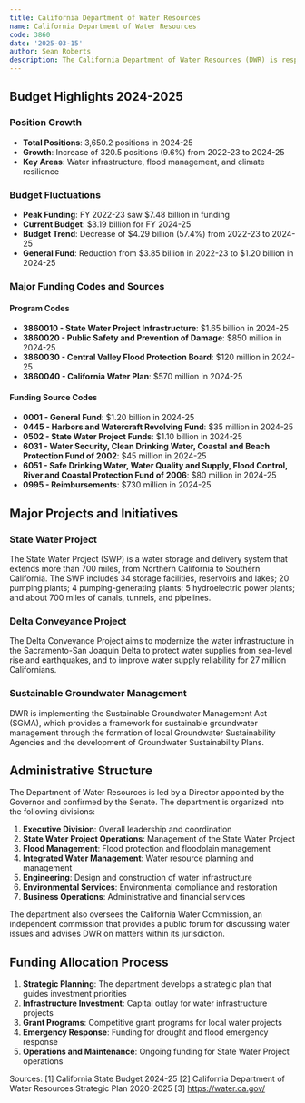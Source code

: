 ```yaml
---
title: California Department of Water Resources
name: California Department of Water Resources
code: 3860
date: '2025-03-15'
author: Sean Roberts
description: The California Department of Water Resources (DWR) is responsible for managing and protecting California's water resources, including the State Water Project, which provides water to 27 million Californians and 750,000 acres of farmland.
---
```


## Budget Highlights 2024-2025

### Position Growth
- **Total Positions**: 3,650.2 positions in 2024-25
- **Growth**: Increase of 320.5 positions (9.6%) from 2022-23 to 2024-25
- **Key Areas**: Water infrastructure, flood management, and climate resilience

### Budget Fluctuations
- **Peak Funding**: FY 2022-23 saw $7.48 billion in funding
- **Current Budget**: $3.19 billion for FY 2024-25
- **Budget Trend**: Decrease of $4.29 billion (57.4%) from 2022-23 to 2024-25
- **General Fund**: Reduction from $3.85 billion in 2022-23 to $1.20 billion in 2024-25

### Major Funding Codes and Sources

#### Program Codes
- **3860010 - State Water Project Infrastructure**: $1.65 billion in 2024-25
- **3860020 - Public Safety and Prevention of Damage**: $850 million in 2024-25
- **3860030 - Central Valley Flood Protection Board**: $120 million in 2024-25
- **3860040 - California Water Plan**: $570 million in 2024-25

#### Funding Source Codes
- **0001 - General Fund**: $1.20 billion in 2024-25
- **0445 - Harbors and Watercraft Revolving Fund**: $35 million in 2024-25
- **0502 - State Water Project Funds**: $1.10 billion in 2024-25
- **6031 - Water Security, Clean Drinking Water, Coastal and Beach Protection Fund of 2002**: $45 million in 2024-25
- **6051 - Safe Drinking Water, Water Quality and Supply, Flood Control, River and Coastal Protection Fund of 2006**: $80 million in 2024-25
- **0995 - Reimbursements**: $730 million in 2024-25

## Major Projects and Initiatives

### State Water Project

The State Water Project (SWP) is a water storage and delivery system that extends more than 700 miles, from Northern California to Southern California. The SWP includes 34 storage facilities, reservoirs and lakes; 20 pumping plants; 4 pumping-generating plants; 5 hydroelectric power plants; and about 700 miles of canals, tunnels, and pipelines.

### Delta Conveyance Project

The Delta Conveyance Project aims to modernize the water infrastructure in the Sacramento-San Joaquin Delta to protect water supplies from sea-level rise and earthquakes, and to improve water supply reliability for 27 million Californians.

### Sustainable Groundwater Management

DWR is implementing the Sustainable Groundwater Management Act (SGMA), which provides a framework for sustainable groundwater management through the formation of local Groundwater Sustainability Agencies and the development of Groundwater Sustainability Plans.

## Administrative Structure

The Department of Water Resources is led by a Director appointed by the Governor and confirmed by the Senate. The department is organized into the following divisions:

1. **Executive Division**: Overall leadership and coordination
2. **State Water Project Operations**: Management of the State Water Project
3. **Flood Management**: Flood protection and floodplain management
4. **Integrated Water Management**: Water resource planning and management
5. **Engineering**: Design and construction of water infrastructure
6. **Environmental Services**: Environmental compliance and restoration
7. **Business Operations**: Administrative and financial services

The department also oversees the California Water Commission, an independent commission that provides a public forum for discussing water issues and advises DWR on matters within its jurisdiction.

## Funding Allocation Process

1. **Strategic Planning**: The department develops a strategic plan that guides investment priorities
2. **Infrastructure Investment**: Capital outlay for water infrastructure projects
3. **Grant Programs**: Competitive grant programs for local water projects
4. **Emergency Response**: Funding for drought and flood emergency response
5. **Operations and Maintenance**: Ongoing funding for State Water Project operations

Sources:
[1] California State Budget 2024-25
[2] California Department of Water Resources Strategic Plan 2020-2025
[3] https://water.ca.gov/ 